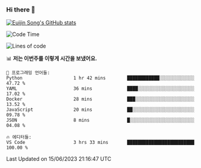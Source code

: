 ### Hi there 👋

[![Euijin Song's GitHub stats](https://github-readme-stats.vercel.app/api?username=lstar2397&count_private=true&show_icons=true&theme=tokyonight&locale=kr)](https://github.com/anuraghazra/github-readme-stats)

<!--START_SECTION:waka-->
![Code Time](http://img.shields.io/badge/Code%20Time-154%20hrs%2042%20mins-blue)

![Lines of code](https://img.shields.io/badge/%EC%A0%80%EB%8A%94%20%EC%97%AC%ED%83%9C%EA%B9%8C%EC%A7%80%20-590.1%20thousand%20%EC%A4%84%EC%9D%98%20%EC%BD%94%EB%93%9C%EB%A5%BC%20%EC%9E%91%EC%84%B1%ED%96%88%EC%96%B4%EC%9A%94.-blue)

📊 **저는 이번주를 이렇게 시간을 보냈어요.** 

```text
💬 프로그래밍 언어들: 
Python                   1 hr 42 mins        ████████████░░░░░░░░░░░░░   47.72 % 
YAML                     36 mins             ████░░░░░░░░░░░░░░░░░░░░░   17.02 % 
Docker                   28 mins             ███░░░░░░░░░░░░░░░░░░░░░░   13.52 % 
JavaScript               20 mins             ██░░░░░░░░░░░░░░░░░░░░░░░   09.78 % 
JSON                     8 mins              █░░░░░░░░░░░░░░░░░░░░░░░░   04.08 % 

🔥 에디터들: 
VS Code                  3 hrs 33 mins       █████████████████████████   100.00 % 
```


 Last Updated on 15/06/2023 21:16:47 UTC
<!--END_SECTION:waka-->

<!--
**lstar2397/lstar2397** is a ✨ _special_ ✨ repository because its `README.md` (this file) appears on your GitHub profile.

Here are some ideas to get you started:

- 🔭 I’m currently working on ...
- 🌱 I’m currently learning ...
- 👯 I’m looking to collaborate on ...
- 🤔 I’m looking for help with ...
- 💬 Ask me about ...
- 📫 How to reach me: ...
- 😄 Pronouns: ...
- ⚡ Fun fact: ...
-->
